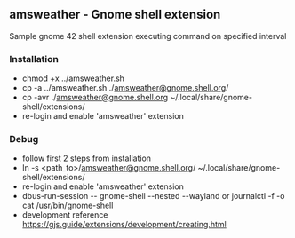 ## amsweather - Gnome shell extension
Sample gnome 42 shell extension executing command on specified interval

### Installation
* chmod +x ../amsweather.sh 
* cp -a ../amsweather.sh ./amsweather@gnome.shell.org/
* cp -avr ./amsweather@gnome.shell.org ~/.local/share/gnome-shell/extensions/
* re-login and enable 'amsweather' extension

### Debug
* follow first 2 steps from installation
* ln -s <path_to>/amsweather@gnome.shell.org/ ~/.local/share/gnome-shell/extensions/
* re-login and enable 'amsweather' extension
* dbus-run-session -- gnome-shell --nested --wayland or journalctl -f -o cat /usr/bin/gnome-shell
* development reference https://gjs.guide/extensions/development/creating.html
